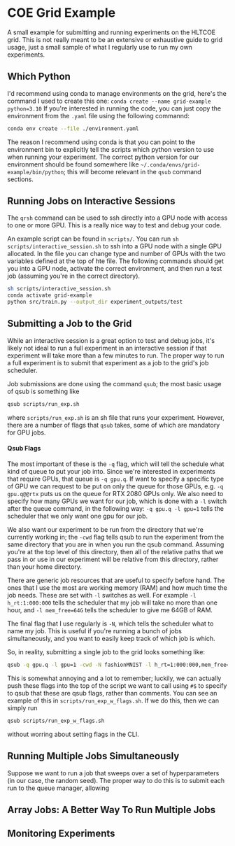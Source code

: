 # COE Grid Example

A small example for submitting and running experiments on the HLTCOE grid.
This is not really meant to be an extensive or exhaustive guide to grid usage, just a small sample of what I regularly use to run my own experiments.

## Which Python

I'd recommend using conda to manage environments on the grid, here's the command I used to create this one: `conda create --name grid-example python=3.10` If you're interested in running the code, you can just copy the environment from the `.yaml` file using the following commannd:

```bash
conda env create --file ./environment.yaml
```

The reason I recommend using conda is that you can point to the environment bin to explicitly tell the scripts which python version to use when running your experiment.
The correct python version for our environment should be found somewhere like `~/.conda/envs/grid-example/bin/python`;
this will become relevant in the `qsub` command sections.

## Running Jobs on Interactive Sessions

The `qrsh` command can be used to ssh directly into a GPU node with access to one or more GPU.
This is a really nice way to test and debug your code.

An example script can be found in `scripts/`. You can run
```sh scripts/interactive_session.sh```
to ssh into a GPU node with a single GPU allocated. In the file you can change type and number of GPUs with the two variables defined at the top of hte file. The following commands should get you into a GPU node, activate the correct environment, and then run a test job (assuming you're in the correct directory).

```bash
sh scripts/interactive_session.sh
conda activate grid-example
python src/train.py --output_dir experiment_outputs/test
```

## Submitting a Job to the Grid

While an interactive session is a great option to test and debug jobs, it's likely not ideal to run a full experiment in an interactive session if that experiment will take more than a few minutes to run.
The proper way to run a full experiment is to submit that experiment as a job to the grid's job scheduler.

Job submissions are done using the command `qsub`; the most basic usage of qsub is something like
```bash
qsub scripts/run_exp.sh
```
where `scripts/run_exp.sh` is an sh file that runs your experiment.
However, there are a number of flags that `qsub` takes, some of which are mandatory for GPU jobs.
#### Qsub Flags

The most important of these is the `-q` flag, which will tell the schedule what kind of queue to put your job into.
Since we're interested in experiments that require GPUs, that queue is `-q gpu.q`.
If want to specify a specific type of GPU we can request to be put on only the queue for those GPUs, e.g. `-q gpu.q@@rtx` puts us on the queue for RTX 2080 GPUs only.
We also need to specify how many GPUs we want for our job, which is done with a `-l` switch after the queue command, in the following way: `-q gpu.q -l gpu=1` tells the scheduler that we only want one gpu for our job.

We also want our experiment to be run from the directory that we're currently working in; the `-cwd` flag tells qsub to run the experiment from the same directory that you are in when you run the qsub command.
Assuming you're at the top level of this directory, then all of the relative paths that we pass in or use in our experiment will be relative from this directory, rather than your home directory.

There are generic job resources that are useful to specify before hand. The ones that I use the most are working memory (RAM) and how much time the job needs. These are set with `-l` switches as well. For example `-l h_rt:1:000:000` tells the scheduler that my job will take no more than one hour, and `-l mem_free=64G` tells the scheduler to give me 64GB of RAM.

The final flag that I use regularly is `-N`, which tells the scheduler what to name my job. This is useful if you're running a bunch of jobs simultaneously, and you want to easily keep track of which job is which.


So, in reality, submitting a single job to the grid looks something like:
```bash
qsub -q gpu.q -l gpu=1 -cwd -N fashionMNIST -l h_rt=1:000:000,mem_free=64G scripts/run_exp.sh
```

This is somewhat annoying and a lot to remember; luckily, we can actually push these flags into the top of the script we want to call using `#$` to specify to qsub that these are qsub flags, rather than comments.
You can see an example of this in `scripts/run_exp_w_flags.sh`.
If we do this, then we can simply run
```bash
qsub scripts/run_exp_w_flags.sh
```
without worring about setting flags in the CLI.


## Running Multiple Jobs Simultaneously

Suppose we want to run a job that sweeps over a set of hyperparameters (in our case, the random seed).
The proper way to do this is to submit each run to the queue manager, allowing 

## Array Jobs: A Better Way To Run Multiple Jobs

## Monitoring Experiments